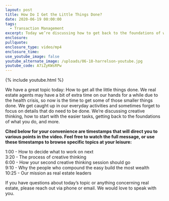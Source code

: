 ```yaml
---
layout: post
title: How Do I Get the Little Things Done?
date: 2020-06-19 00:00:00
tags:
  - Transaction Management
excerpt: Today we’re discussing how to get back to the foundations of what you do.
enclosure:
pullquote:
enclosure_type: video/mp4
enclosure_time:
use_youtube_image: false
youtube_alternate_image: /uploads/06-18-harrelson-youtube.jpg
youtube_code: A7iZyKWsRPw
---
```


{% include youtube.html %}

We have a great topic today: How to get all the little things done. We real estate agents may have a bit of extra time on our hands for a while due to the health crisis, so now is the time to get some of those smaller things done. We get caught up in our everyday activities and sometimes forget to focus on details that do need to be done. We’re discussing creative thinking, how to start with the easier tasks, getting back to the foundations of what you do, and more.

**Cited below for your convenience are timestamps that will direct you to various points in the video. Feel free to watch the full message, or use these timestamps to browse specific topics at your leisure:**

1:00 - How to decide what to work on next<br>3:20 - The process of creative thinking<br>6:00 - How your second creative thinking session should go<br>9:10 - Why the people who compound the easy build the most wealth<br>10:25 - Our mission as real estate leaders

If you have questions about today’s topic or anything concerning real estate, please reach out via phone or email. We would love to speak with you.